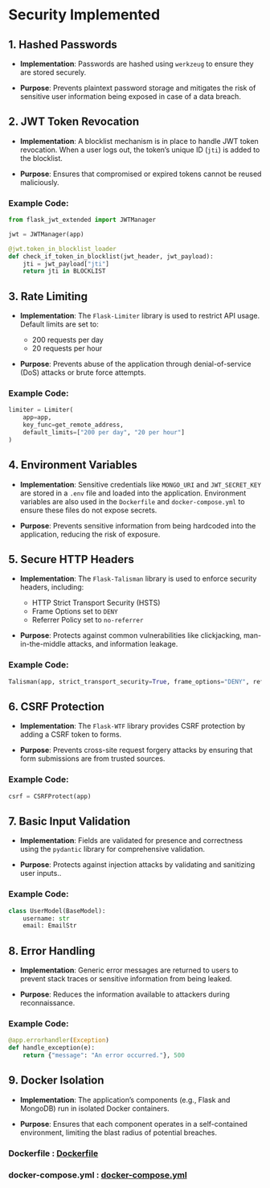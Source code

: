 # Security Implemented

## 1. **Hashed Passwords**

- **Implementation**: Passwords are hashed using `werkzeug` to ensure they are stored securely.

- **Purpose**: Prevents plaintext password storage and mitigates the risk of sensitive user information being exposed in case of a data breach.


## 2. **JWT Token Revocation**

- **Implementation**: A blocklist mechanism is in place to handle JWT token revocation. When a user logs out, the token’s unique ID (`jti`) is added to the blocklist.

- **Purpose**: Ensures that compromised or expired tokens cannot be reused maliciously.

### Example Code:
```python
from flask_jwt_extended import JWTManager

jwt = JWTManager(app)

@jwt.token_in_blocklist_loader
def check_if_token_in_blocklist(jwt_header, jwt_payload):
    jti = jwt_payload["jti"]
    return jti in BLOCKLIST
```

## 3. **Rate Limiting**

- **Implementation**: The `Flask-Limiter` library is used to restrict API usage. Default limits are set to:
  - 200 requests per day
  - 20 requests per hour
  
- **Purpose**: Prevents abuse of the application through denial-of-service (DoS) attacks or brute force attempts.

### Example Code:
```python
limiter = Limiter(
    app=app,
    key_func=get_remote_address,
    default_limits=["200 per day", "20 per hour"]
)
```

## 4. **Environment Variables**

- **Implementation**: Sensitive credentials like `MONGO_URI` and `JWT_SECRET_KEY` are stored in a `.env` file and loaded into the application. Environment variables are also used in the `Dockerfile` and `docker-compose.yml` to ensure these files do not expose secrets.

- **Purpose**: Prevents sensitive information from being hardcoded into the application, reducing the risk of exposure.

## 5. **Secure HTTP Headers**

- **Implementation**: The `Flask-Talisman` library is used to enforce security headers, including:
  - HTTP Strict Transport Security (HSTS)
  - Frame Options set to `DENY`
  - Referrer Policy set to `no-referrer`
  
- **Purpose**: Protects against common vulnerabilities like clickjacking, man-in-the-middle attacks, and information leakage.
### Example Code:
```python
Talisman(app, strict_transport_security=True, frame_options="DENY", referrer_policy="no-referrer")
```

## 6. **CSRF Protection**

- **Implementation**: The `Flask-WTF` library provides CSRF protection by adding a CSRF token to forms.

- **Purpose**: Prevents cross-site request forgery attacks by ensuring that form submissions are from trusted sources.
### Example Code:
```python
csrf = CSRFProtect(app)
```
## 7. **Basic Input Validation**

- **Implementation**: Fields are validated for presence and correctness using the `pydantic` library for comprehensive validation.

- **Purpose**: Protects against injection attacks by validating and sanitizing user inputs..

### Example Code:
```python
class UserModel(BaseModel):
    username: str
    email: EmailStr
```

## 8. **Error Handling**

- **Implementation**: Generic error messages are returned to users to prevent stack traces or sensitive information from being leaked.

- **Purpose**: Reduces the information available to attackers during reconnaissance.

### Example Code:
```python
@app.errorhandler(Exception)
def handle_exception(e):
    return {"message": "An error occurred."}, 500
```

## 9. **Docker Isolation**

- **Implementation**: The application’s components (e.g., Flask and MongoDB) run in isolated Docker containers.

- **Purpose**: Ensures that each component operates in a self-contained environment, limiting the blast radius of potential breaches.
### Dockerfile :   [Dockerfile](./Dockerfile)
### docker-compose.yml :   [docker-compose.yml](./docker-compose.yml)

